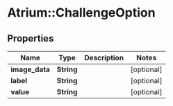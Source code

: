 # Atrium::ChallengeOption

## Properties
Name | Type | Description | Notes
------------ | ------------- | ------------- | -------------
**image_data** | **String** |  | [optional] 
**label** | **String** |  | [optional] 
**value** | **String** |  | [optional] 


